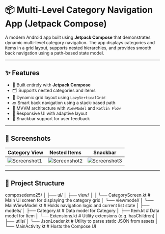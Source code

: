 # 📦 Multi-Level Category Navigation App (Jetpack Compose)

A modern Android app built using **Jetpack Compose** that demonstrates dynamic multi-level category navigation. The app displays categories and items in a grid layout, supports nested hierarchies, and provides smooth back navigation using a path-based state model.

---

## ✨ Features

- 🌿 Built entirely with **Jetpack Compose**
- 🗂️ Supports nested categories and items
- 🔁 Dynamic grid layout using `LazyVerticalGrid`
- 🔙 Smart back navigation using a stack-based path
- 🧠 MVVM architecture with `ViewModel` and `Kotlin Flow`
- 🎨 Responsive UI with adaptive layout
- 🍭 Snackbar support for user feedback

---

## 📸 Screenshots

| Category View | Nested Items | Snackbar |
|---------------|--------------|----------|
| ![Screenshot1](assets/screen1.png) | ![Screenshot2](assets/screen2.png) | ![Screenshot3](assets/screen3.png) |

---

## 🧱 Project Structure

composedemo25/
│
├── ui/
│ ├── view/
│ │ └── CategoryScreen.kt # Main UI screen for displaying the category grid
│ └── viewmodel/
│ └── MainViewModel.kt # Holds navigation logic and current list state
│
├── models/
│ ├── Category.kt # Data model for Category
│ ├── Item.kt # Data model for Item
│ └── Extensions.kt # Utility extensions (e.g. hasChildren)
│
├── utils/
│ └── JsonLoader.kt # Utility to parse static JSON from assets
│
└── MainActivity.kt # Hosts the Compose UI
